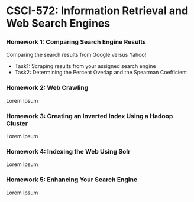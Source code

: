 <h1>CSCI-572: Information Retrieval and Web Search Engines</h1>
<h3>Homework 1: Comparing Search Engine Results</h3>
Comparing the search results from Google versus Yahoo!
<ul>
    <li>Task1: Scraping results from your assigned search engine</li>
    <li>Task2: Determining the Percent Overlap and the Spearman Coefficient</li>
</ul>

<h3>Homework 2: Web Crawling</h3>
Lorem Ipsum
<h3>Homework 3: Creating an Inverted Index Using a Hadoop Cluster </h3>
Lorem Ipsum
<h3>Homework 4: Indexing the Web Using Solr</h3>
Lorem Ipsum
<h3>Homework 5: Enhancing Your Search Engine</h3>
Lorem Ipsum
